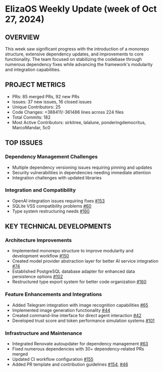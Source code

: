 # ElizaOS Weekly Update (week of Oct 27, 2024)

## OVERVIEW
This week saw significant progress with the introduction of a monorepo structure, extensive dependency updates, and improvements to core functionality. The team focused on stabilizing the codebase through numerous dependency fixes while advancing the framework's modularity and integration capabilities.

## PROJECT METRICS
- PRs: 85 merged PRs, 92 new PRs
- Issues: 37 new issues, 16 closed issues
- Unique Contributors: 25
- Code Changes: +388411/-361486 lines across 224 files
- Total Commits: 182
- Most Active Contributors: sirkitree, lalalune, ponderingdemocritus, MarcoMandar, 5c0

## TOP ISSUES

### Dependency Management Challenges
- Multiple dependency versioning issues requiring pinning and updates
- Security vulnerabilities in dependencies needing immediate attention
- Integration challenges with updated libraries

### Integration and Compatibility
- OpenAI integration issues requiring fixes [#153](https://github.com/elizaos/eliza/pull/153)
- SQLite VSS compatibility problems [#60](https://github.com/elizaos/eliza/pull/60)
- Type system restructuring needs [#160](https://github.com/elizaos/eliza/pull/160)

## KEY TECHNICAL DEVELOPMENTS

### Architecture Improvements
- Implemented monorepo structure to improve modularity and development workflow [#150](https://github.com/elizaos/eliza/pull/150)
- Created model provider abstraction layer for better AI service integration [#74](https://github.com/elizaos/eliza/pull/74)
- Established PostgreSQL database adapter for enhanced data persistence options [#102](https://github.com/elizaos/eliza/pull/102)
- Restructured type export system for better code organization [#160](https://github.com/elizaos/eliza/pull/160)

### Feature Enhancements and Integrations
- Added Telegram integration with image recognition capabilities [#65](https://github.com/elizaos/eliza/pull/65)
- Implemented image generation functionality [#44](https://github.com/elizaos/eliza/pull/44)
- Created command-line interface for direct agent interaction [#42](https://github.com/elizaos/eliza/pull/42)
- Developed trust score and token performance simulation systems [#101](https://github.com/elizaos/eliza/pull/101)

### Infrastructure and Maintenance
- Integrated Renovate autoupdater for dependency management [#63](https://github.com/elizaos/eliza/pull/63)
- Fixed numerous dependencies with 30+ dependency-related PRs merged
- Updated CI workflow configuration [#155](https://github.com/elizaos/eliza/pull/155)
- Added PR template and contribution guidelines [#154](https://github.com/elizaos/eliza/pull/154), [#46](https://github.com/elizaos/eliza/pull/46)